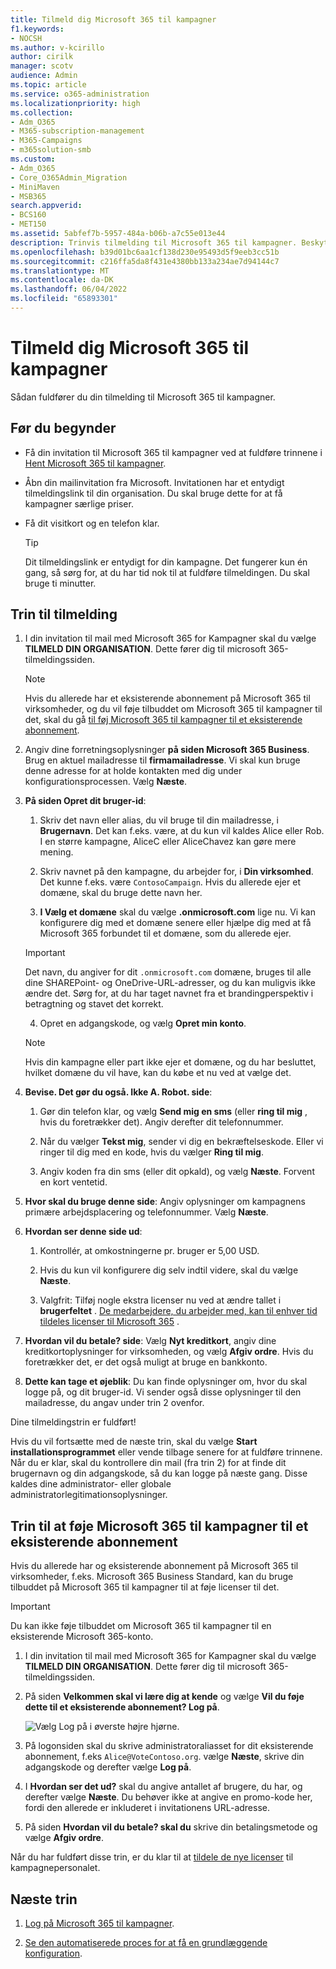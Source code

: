 ```yaml
---
title: Tilmeld dig Microsoft 365 til kampagner
f1.keywords:
- NOCSH
ms.author: v-kcirillo
author: cirilk
manager: scotv
audience: Admin
ms.topic: article
ms.service: o365-administration
ms.localizationpriority: high
ms.collection:
- Adm_O365
- M365-subscription-management
- M365-Campaigns
- m365solution-smb
ms.custom:
- Adm_O365
- Core_O365Admin_Migration
- MiniMaven
- MSB365
search.appverid:
- BCS160
- MET150
ms.assetid: 5abfef7b-5957-484a-b06b-a7c55e013e44
description: Trinvis tilmelding til Microsoft 365 til kampagner. Beskyt din kampagne mod cybersikkerhedstrusler mod mail, data og kommunikation.
ms.openlocfilehash: b39d01bc6aa1cf138d230e95493d5f9eeb3cc51b
ms.sourcegitcommit: c216ffa5da8f431e4380bb133a234ae7d94144c7
ms.translationtype: MT
ms.contentlocale: da-DK
ms.lasthandoff: 06/04/2022
ms.locfileid: "65893301"
---
```

# <a name="sign-up-for-microsoft-365-for-campaigns"></a>Tilmeld dig Microsoft 365 til kampagner 

Sådan fuldfører du din tilmelding til Microsoft 365 til kampagner.

## <a name="before-you-begin"></a>Før du begynder

- Få din invitation til Microsoft 365 til kampagner ved at fuldføre trinnene i [Hent Microsoft 365 til kampagner](get-microsoft-365-campaigns.md).
- Åbn din mailinvitation fra Microsoft. Invitationen har et entydigt tilmeldingslink til din organisation. Du skal bruge dette for at få kampagner særlige priser.
- Få dit visitkort og en telefon klar.

    > [!TIP]
    > Dit tilmeldingslink er entydigt for din kampagne. Det fungerer kun én gang, så sørg for, at du har tid nok til at fuldføre tilmeldingen. Du skal bruge ti minutter.

## <a name="steps-to-sign-up"></a>Trin til tilmelding

1. I din invitation til mail med Microsoft 365 for Kampagner skal du vælge **TILMELD DIN ORGANISATION**. Dette fører dig til microsoft 365-tilmeldingssiden.

    > [!NOTE]
    > Hvis du allerede har et eksisterende abonnement på Microsoft 365 til virksomheder, og du vil føje tilbuddet om Microsoft 365 til kampagner til det, skal du gå [til føj Microsoft 365 til kampagner til et eksisterende abonnement](#steps-to-add-microsoft-365-for-campaigns-to-an-existing-subscription).

2. Angiv dine forretningsoplysninger **på siden Microsoft 365 Business**. Brug en aktuel mailadresse til **firmamailadresse**. Vi skal kun bruge denne adresse for at holde kontakten med dig under konfigurationsprocessen. Vælg **Næste**.

3. **På siden Opret dit bruger-id**:
 
    1. Skriv det navn eller alias, du vil bruge til din mailadresse, i **Brugernavn**. Det kan f.eks. være, at du kun vil kaldes Alice eller Rob. I en større kampagne, AliceC eller AliceChavez kan gøre mere mening.

    2. Skriv navnet på den kampagne, du arbejder for, i **Din virksomhed**. Det kunne f.eks. være `ContosoCampaign`. Hvis du allerede ejer et domæne, skal du bruge dette navn her. 
 
    3. **I Vælg et domæne** skal du vælge **.onmicrosoft.com** lige nu. Vi kan konfigurere dig med et domæne senere eller hjælpe dig med at få Microsoft 365 forbundet til et domæne, som du allerede ejer.

    > [!IMPORTANT]
    > Det navn, du angiver for dit `.onmicrosoft.com` domæne, bruges til alle dine SHAREPoint- og OneDrive-URL-adresser, og du kan muligvis ikke ændre det. Sørg for, at du har taget navnet fra et brandingperspektiv i betragtning og stavet det korrekt.

    4. Opret en adgangskode, og vælg **Opret min konto**.
 
    > [!NOTE]
    > Hvis din kampagne eller part ikke ejer et domæne, og du har besluttet, hvilket domæne du vil have, kan du købe et nu ved at vælge det.

4. **Bevise. Det gør du også. Ikke A. Robot. side**:
 
    1. Gør din telefon klar, og vælg **Send mig en sms** (eller **ring til mig** , hvis du foretrækker det). Angiv derefter dit telefonnummer. 
 
    2. Når du vælger **Tekst mig**, sender vi dig en bekræftelseskode. Eller vi ringer til dig med en kode, hvis du vælger **Ring til mig**.
 
    3. Angiv koden fra din sms (eller dit opkald), og vælg **Næste**. Forvent en kort ventetid. 

5. **Hvor skal du bruge denne side**: Angiv oplysninger om kampagnens primære arbejdsplacering og telefonnummer. Vælg **Næste**.

6. **Hvordan ser denne side ud**:

    1. Kontrollér, at omkostningerne pr. bruger er 5,00 USD. 

    2. Hvis du kun vil konfigurere dig selv indtil videre, skal du vælge **Næste**. 

    3. Valgfrit: Tilføj nogle ekstra licenser nu ved at ændre tallet i **brugerfeltet** . [De medarbejdere, du arbejder med, kan til enhver tid tildeles licenser til Microsoft 365](../admin/add-users/add-users.md?toc=%2fmicrosoft-365%2fcampaigns%2ftoc.json) .

7. **Hvordan vil du betale? side**: Vælg **Nyt kreditkort**, angiv dine kreditkortoplysninger for virksomheden, og vælg **Afgiv ordre**. Hvis du foretrækker det, er det også muligt at bruge en bankkonto.

8. **Dette kan tage et øjeblik**: Du kan finde oplysninger om, hvor du skal logge på, og dit bruger-id. Vi sender også disse oplysninger til den mailadresse, du angav under trin 2 ovenfor.

Dine tilmeldingstrin er fuldført! 

Hvis du vil fortsætte med de næste trin, skal du vælge **Start installationsprogrammet** eller vende tilbage senere for at fuldføre trinnene. Når du er klar, skal du kontrollere din mail (fra trin 2) for at finde dit brugernavn og din adgangskode, så du kan logge på næste gang. Disse kaldes dine administrator- eller globale administratorlegitimationsoplysninger.

## <a name="steps-to-add-microsoft-365-for-campaigns-to-an-existing-subscription"></a>Trin til at føje Microsoft 365 til kampagner til et eksisterende abonnement

Hvis du allerede har og eksisterende abonnement på Microsoft 365 til virksomheder, f.eks. Microsoft 365 Business Standard, kan du bruge tilbuddet på Microsoft 365 til kampagner til at føje licenser til det.

> [!IMPORTANT]
> Du kan ikke føje tilbuddet om Microsoft 365 til kampagner til en eksisterende Microsoft 365-konto.

1. I din invitation til mail med Microsoft 365 for Kampagner skal du vælge **TILMELD DIN ORGANISATION**. Dette fører dig til microsoft 365-tilmeldingssiden.

2. På siden **Velkommen skal vi lære dig at kende** og vælge **Vil du føje dette til et eksisterende abonnement? Log på**.
    
   ![Vælg Log på i øverste højre hjørne.](../media/addtoexisting.png)

3. På logonsiden skal du skrive administratoraliasset for dit eksisterende abonnement, f.eks `Alice@VoteContoso.org`. vælge **Næste**, skrive din adgangskode og derefter vælge **Log på**.

4. I **Hvordan ser det ud?** skal du angive antallet af brugere, du har, og derefter vælge **Næste**. Du behøver ikke at angive en promo-kode her, fordi den allerede er inkluderet i invitationens URL-adresse.

5. På siden **Hvordan vil du betale? skal du** skrive din betalingsmetode og vælge **Afgiv ordre**.

Når du har fuldført disse trin, er du klar til at [tildele de nye licenser](../admin/manage/assign-licenses-to-users.md) til kampagnepersonalet.

## <a name="next-steps"></a>Næste trin

1. [Log på Microsoft 365 til kampagner](m365-campaigns-sign-in.md).

2. [Se den automatiserede proces for at få en grundlæggende konfiguration](m365bp-setup.md#guided-setup-process).
